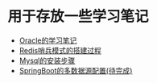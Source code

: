 # 用于存放一些学习笔记
+ [Oracle的学习笔记](https://github.com/FranYan/study-notes/wiki/Oracle%E5%AD%A6%E4%B9%A0%E7%AC%94%E8%AE%B0)
+ [Redis哨兵模式的搭建过程](https://github.com/FranYan/study-notes/wiki/Redis%E5%93%A8%E5%85%B5%E6%A8%A1%E5%BC%8F%E6%90%AD%E5%BB%BA)
+ [Mysql的安装步骤](https://github.com/FranYan/study-notes/wiki/Mysql%E5%AE%89%E8%A3%85%E6%AD%A5%E9%AA%A4)
+ [SpringBoot的多数据源配置(待完成)](https://github.com/FranYan/study-notes/wiki/SpringBoot%E7%9A%84%E5%A4%9A%E6%95%B0%E6%8D%AE%E6%BA%90%E9%85%8D%E7%BD%AE)
